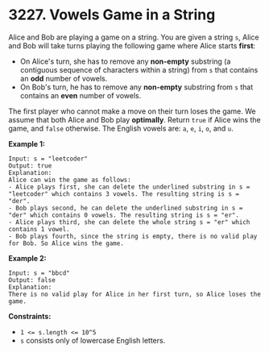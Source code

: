 # 3227. Vowels Game in a String
Alice and Bob are playing a game on a string. You are given a string `s`, Alice and Bob will take turns playing the following game where Alice starts **first**:  
- On Alice's turn, she has to remove any **non-empty** substring (a contiguous sequence of characters within a string) from `s` that contains an **odd** number of vowels.
- On Bob's turn, he has to remove any **non-empty** substring from `s` that contains an **even** number of vowels.

The first player who cannot make a move on their turn loses the game. We assume that both Alice and Bob play **optimally**. Return `true` if Alice wins the game, and `false` otherwise. The English vowels are: `a`, `e`, `i`, `o`, and `u`.

**Example 1:**
```
Input: s = "leetcoder"
Output: true
Explanation:
Alice can win the game as follows:
- Alice plays first, she can delete the underlined substring in s = "leetcoder" which contains 3 vowels. The resulting string is s = "der".
- Bob plays second, he can delete the underlined substring in s = "der" which contains 0 vowels. The resulting string is s = "er".
- Alice plays third, she can delete the whole string s = "er" which contains 1 vowel.
- Bob plays fourth, since the string is empty, there is no valid play for Bob. So Alice wins the game.
```

**Example 2:**
```
Input: s = "bbcd"
Output: false
Explanation:
There is no valid play for Alice in her first turn, so Alice loses the game.
```

**Constraints:**
- `1 <= s.length <= 10^5`
- `s` consists only of lowercase English letters.
